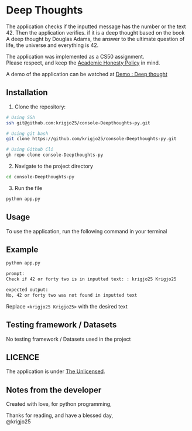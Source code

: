 # Deep Thoughts
The application checks if the inputted message has the number or the text 42. Then the application verifies. if it is a deep thought based on the book<br>
A deep thought by Douglas Adams, the answer to the ultimate question of life, the universe and everything is 42.

The application was implemented as a CS50 assignment.<br>
Please respect, and keep the [Academic Honesty Policy](https://cs50.harvard.edu/x/2023/honesty/) in mind.

A demo of the application can be watched at [Demo : Deep thought](https://cs50.harvard.edu/python/2022/psets/1/deep/)

## Installation
1. Clone the repository:
```sh
# Using SSh 
ssh git@github.com:krigjo25/console-Deepthoughts-py.git

# Using git bash
git clone https://github.com/krigjo25/console-Deepthoughts-py.git

# Using Github Cli
gh repo clone console-Deepthoughts-py
```

2. Navigate to the project directory
```sh
cd console-Deepthoughts-py
```

3. Run the file
```sh
python app.py
```

##  Usage
To use the application, run the following command in your terminal

## Example
```sh
python app.py

prompt:
Check if 42 or forty two is in inputted text: : krigjo25 Krigjo25

expected output:
No, 42 or forty two was not found in inputted text

```
Replace `<krigjo25 Krigjo25>` with the desired text

##  Testing framework / Datasets
No testing framework / Datasets used in the project

## LICENCE
The application is under [The Unlicensed](./LICENCE).

## Notes from the developer
Created with love, for python programming,

Thanks for reading, and have a blessed day,<br>
@krigjo25